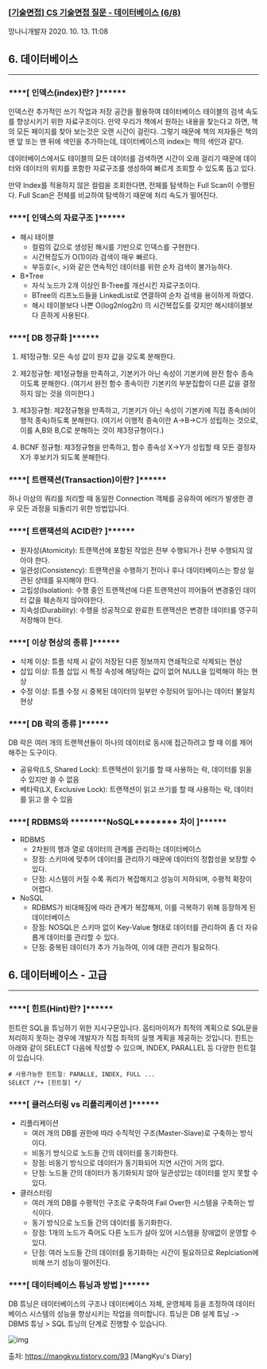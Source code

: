 ### [[기술면접\] CS 기술면접 질문 - 데이터베이스 (6/8)](https://mangkyu.tistory.com/93)

망나니개발자 2020. 10. 13. 11:08

## **6. 데이터베이스**

------

### ***\**\*\*\*[ 인덱스(index)란? ]\*\*\*\*\****

인덱스란 추가적인 쓰기 작업과 저장 공간을 활용하여 데이터베이스 테이블의 검색 속도를 향상시키기 위한 자료구조이다. 만약 우리가 책에서 원하는 내용을 찾는다고 하면, 책의 모든 페이지를 찾아 보는것은 오랜 시간이 걸린다. 그렇기 때문에 책의 저자들은 책의 맨 앞 또는 맨 뒤에 색인을 추가하는데, 데이터베이스의 index는 책의 색인과 같다.

데이터베이스에서도 테이블의 모든 데이터를 검색하면 시간이 오래 걸리기 때문에 데이터와 데이터의 위치를 포함한 자료구조를 생성하여 빠르게 조회할 수 있도록 돕고 있다.

만약 Index를 적용하지 않은 컬럼을 조회한다면, 전체를 탐색하는 Full Scan이 수행된다. Full Scan은 전체를 비교하여 탐색하기 때문에 처리 속도가 떨어진다.

 

 

### ***\**\*\*\*[ 인덱스의 자료구조 ]\*\*\*\*\****

- 해시 테이블
  - 컬럼의 값으로 생성된 해시를 기반으로 인덱스를 구현한다.
  - 시간복잡도가 O(1)이라 검색이 매우 빠르다.
  - 부등호(<, >)와 같은 연속적인 데이터를 위한 순차 검색이 불가능하다.
- B+Tree
  - 자식 노드가 2개 이상인 B-Tree를 개선시킨 자료구조이다.
  - BTree의 리프노드들을 LinkedList로 연결하여 순차 검색을 용이하게 하였다.
  - 해시 테이블보다 나쁜 O(log2nlog2n) 의 시간복잡도를 갖지만 해시테이블보다 흔하게 사용된다.

 

 

### ***\**\*\*\*[ DB 정규화 ]\*\*\*\*\****

1. 제1정규형: 모든 속성 값이 원자 값을 갖도록 분해한다.

   

2. 제2정규형: 제1정규형을 만족하고, 기본키가 아닌 속성이 기본키에 완전 함수 종속이도록 분해한다.
   (여기서 완전 함수 종속이란 기본키의 부분집합이 다른 값을 결정하지 않는 것을 의미한다.)

   

3. 제3정규형: 제2정규형을 만족하고, 기본키가 아닌 속성이 기본키에 직접 종속(비이행적 종속)하도록 분해한다.
   (여기서 이행적 종속이란 A->B->C가 성립하는 것으로, 이를 A,B와 B,C로 분해하는 것이 제3정규형이다.)

   

4. BCNF 정규형: 제3정규형을 만족하고, 함수 종속성 X->Y가 성립할 때 모든 결정자 X가 후보키가 되도록 분해한다.

 

### ***\**\*\*\*[ 트랜잭션(Transaction)이란? ]\*\*\*\*\****

하나 이상의 쿼리를 처리할 때 동일한 Connection 객체를 공유하여 에러가 발생한 경우 모든 과정을 되돌리기 위한 방법입니다.

 

 

### ***\**\*\*\*[ 트랜잭션의 ACID란? ]\*\*\*\*\****

- 원자성(Atomicity): 트랜잭션에 포함된 작업은 전부 수행되거나 전부 수행되지 않아야 한다.
- 일관성(Consistency): 트랜잭션을 수행하기 전이나 후나 데이터베이스는 항상 일관된 상태를 유지해야 한다.
- 고립성(Isolation): 수행 중인 트랜잭션에 다른 트랜잭션이 끼어들어 변경중인 데이터 값을 훼손하지 않아야한다.
- 지속성(Durability): 수행을 성공적으로 완료한 트랜잭션은 변경한 데이터를 영구히 저장해야 한다.

 

### ***\**\*\*\*[ 이상 현상의 종류 ]\*\*\*\*\****

- 삭제 이상: 튜플 삭제 시 같이 저장된 다른 정보까지 연쇄적으로 삭제되는 현상
- 삽입 이상: 튜플 삽입 시 특정 속성에 해당하는 값이 없어 NULL을 입력해야 하는 현상
- 수정 이상: 튜플 수정 시 중복된 데이터의 일부만 수정되어 일어나는 데이터 불일치 현상

 

### ***\**\*\*\*[ DB 락의 종류 ]\*\*\*\*\****

DB 락은 여러 개의 트랜잭션들이 하나의 데이터로 동시에 접근하려고 할 때 이를 제어해주는 도구이다.

- 공유락(LS, Shared Lock): 트랜잭션이 읽기를 할 때 사용하는 락, 데이터를 읽을 수 있지만 쓸 수 없음
- 베타락(LX, Exclusive Lock): 트랜잭션이 읽고 쓰기를 할 때 사용하는 락, 데이터를 읽고 쓸 수 있음

 

### ***\**\*\*\*[ RDBMS와 \*\*\*\*\*\*\*\*NoSQL\*\*\*\*\*\*\*\* 차이 ]\*\*\*\*\****

- RDBMS
  - 2차원의 행과 열로 데이터의 관계를 관리하는 데이터베이스 
  - 장점: 스키마에 맞추어 데이터를 관리하기 때문에 데이터의 정합성을 보장할 수 있다.
  - 단점: 시스템이 커질 수록 쿼리가 복잡해지고 성능이 저하되며, 수평적 확장이 어렵다.
- NoSQL
  - RDBMS가 비대해짐에 따라 관계가 복잡해져, 이를 극복하기 위해 등장하게 된 데이터베이스
  - 장점: NOSQL은 스키마 없이 Key-Value 형태로 데이터를 관리하여 좀 더 자유롭게 데이터를 관리할 수 있다.
  - 단점: 중복된 데이터가 추가 가능하여, 이에 대한 관리가 필요하다.

 

 

## **6. 데이터베이스 - 고급**

------

### ***\**\*\*\*[ 힌트(Hint)란? ]\*\*\*\*\****

힌트란 SQL을 튜닝하기 위한 지시구문입니다. 옵티마이저가 최적의 계획으로 SQL문을 처리하지 못하는 경우에 개발자가 직접 최적의 실행 계획을 제공하는 것입니다. 힌트는 아래와 같이 SELECT 다음에 작성할 수 있으며, INDEX, PARALLEL 등 다양한 힌트절이 있습니다.

```
# 사용가능한 힌트절: PARALLE, INDEX, FULL ...
SELECT /*+ [힌트절] */ 
```

 

### ***\**\*\*\*[ 클러스터링 vs 리플리케이션 ]\*\*\*\*\****

- 리플리케이션
  - 여러 개의 DB를 권한에 따라 수직적인 구조(Master-Slave)로 구축하는 방식이다.
  - 비동기 방식으로 노드들 간의 데이터를 동기화한다.
  - 장점: 비동기 방식으로 데이터가 동기화되어 지연 시간이 거의 없다.
  - 단점: 노드들 간의 데이터가 동기화되지 않아 일관성있는 데이터를 얻지 못할 수 있다.
- 클러스터링
  - 여러 개의 DB를 수평적인 구조로 구축하여 Fail Over한 시스템을 구축하는 방식이다.
  - 동기 방식으로 노드들 간의 데이터를 동기화한다.
  - 장점: 1개의 노드가 죽어도 다른 노드가 살아 있어 시스템을 장애없이 운영할 수 있다.
  - 단점: 여러 노드들 간의 데이터를 동기화하는 시간이 필요하므로 Replciation에 비해 쓰기 성능이 떨어진다.

 

### ***\**\*\*\*[ 데이터베이스 튜닝과 방법 ]\*\*\*\*\****

DB 튜닝은 테이터베이스의 구조나 데이터베이스 자체, 운영체제 등을 조정하여 데이터베이스 시스템의 성능을 향상시키는 작업을 의미합니다. 튜닝은 DB 설계 튜닝 -> DBMS 튜닝 > SQL 튜닝의 단계로 진행할 수 있습니다.



![img](https://blog.kakaocdn.net/dn/NiaXW/btqKTGpbAfI/CxqbNtEXQvIE1490N8mm6k/img.png)



출처: https://mangkyu.tistory.com/93 [MangKyu's Diary]